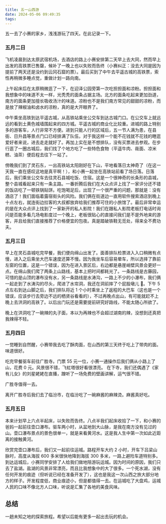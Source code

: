 ```yaml
---
title: 五一山西游
date: 2024-05-06 09:49:35
tags:
---
```


五一去了小赛的家乡，浅浅游玩了四天。在此记录一下。

### 五月二日

飞机凌晨到达太原武宿机场，去酒店的路上小赛安排第二天早上去大同，然而早上出发的高铁票已售罄，候补了一晚上也以失败而告终（小赛纠正：没去大同是因为提前了两天还是没约到云冈石窟的票）。最后买到了中午去平遥古城的高铁票，索性再稍微多睡点觉，重做计划一路向南。

上午起床后在太原稍微逛了一下，在迎泽公园旁第一次吃担担面和凉粉。担担面和我想象中的味道不太一样，光秃秃的面条占据主场。北方的面条吃起来更加劲道，南方的面条更加擅长吸收汤汁的味道。凉粉也不是我们南方常见的甜甜的凉粉，而是放了辣椒油和卤水的凉粉，真的是大开眼界了。

中午乘坐高铁到达平遥古城，从高铁站乘坐公交车到达古城门口。在公交车上就远远的看到土黄色城墙围起来的四方城。平遥古城的商业化比较重。进城的路上特别多的游客车，人行非常不方便。进到只能人行的区域后，五一节人满为患，在县衙、日升昌等景点门口已经排满了队伍，对于我这样一个能不花钱就不花钱的瞎逛爱好者来说，进去走走就好了。再加上实在是不想排队，没有买票进去参观。在步行逛了一圈古城后，我们找了个地方吃了一些特色食物（平遥牛肉、莜面、凉米糕、油茶）便启程去往下一站了。

傍晚我们到了灵石东，一出高铁站太阳刚好在下山，平地看落日太神奇了（在这一天我一直在感叹这地是真平啊！），和小赛一起坐在高铁站前看了场日落。日落后，我们乘坐公交车去往灵石县城吃饭、住宿。这是一个很神奇的长条形的县城，整个县城看起来只有一条主路。一番折腾后我们在大众点评上找了一家评分还不错的饭店吃了一顿铁锅贴饼。吃饱喝足后，出现了一个很严重的问题，那就是：没有酒店了！我们面临着露宿街头的风险。我们俩在街道边一直用软件搜索酒店到晚上十点左右，就连街边拉客的大叔都放弃给我们推荐可住的小旅馆了。最后非常幸运的是在大众点评上找到了一家新开的私人影院！我们在跟私人影院老板打电话时询问是否能多看几场电影度过一个晚上，老板很贴心的直接问我们是不是外地来的游客，并且给我们直接推荐了价格便宜的包夜。真是踏破铁鞋无觅处，得来全不费功夫。

### 五月三日

早上在灵石县城吃完早餐，我们便向绵山出发了。面善排队检票进入入口稍微有点慢，进入之后乘坐大巴车速度还算不慢。因为我坐车后容易晕车，所以选择了靠前左窗的位置，这是一个错误，因为在进入景区后，右边都是悬崖峭壁风景会更好一点。在绵山我们爬了两条上山路线，基本上把时间都耗光了。一条路线是古藤园，可惜的是山顶的瀑布没有水，另一条路线是水涛沟，一路上不少的小瀑布，我们俩一起走到了水涛沟的尽头，爬进了水帘洞，我还在洞前摔了个屁股墩儿 🤣。下午 5 点左右到达山脚之后，我们排队将近 1 个小时乘坐上了返程的大巴车（这也是一个错误，应该步行去旁边不远的栖贤谷看看的），不过再晚点出山，有可能就赶不上晚上去洪洞的高铁了。以后出门玩还是需要提前研究好路线，不能太随心所欲了。

晚上在洪洞吃了一碗辣的丸子面，本以为再辣也不会超过湖南的辣，没想到还真把我辣得不轻。

### 五月四日

一觉睡到自然醒，小赛带我去吃了酥肉面，在山西的第三天终于吃上了带肉的面。味道很好。

吃完早餐驱车前往广胜寺。门票 55 元一位，小赛一通操作后我们俩从小路上了山，花费 0 元。风景很不错，飞虹塔很好看很漂亮。
在下寺，我们还偶遇了《家有儿女》的刘星姥姥在直播，蹭听了一场免费的壁画讲解，运气很不错。

广胜寺值得一去。

离开广胜寺后我们去了临汾市，在临汾吃了一碗麻酱的麻辣烫。麻酱真好吃。

### 五月五日

本来计划早上六点半起床，以失败而告终。八点半我们起床收拾了一下，和小赛的爸妈一起前往壶口瀑布。驱车两小时，从盆地到大山脉，是我在南方没有见过的山。壶口瀑布景点的景色很单一，就是来看黄河水。这是我人生中第一次如此近距离的接触黄河。

欣赏完壶口瀑布后，我们又一起前往运城。路程开车大约 2 小时，开车下吕梁山脉时，高度从海拔 600 多米很快地降到海拔 300 多米，一路上避险车道特别多。到达运城后，小赛同学安排了人给我们做地陪游玩运城。因为时间的原因，我们只去了盐湖。盐湖的风景非常漂亮，而且比我想象中的大了很多。一个死水湖，没有任何开发的痕迹（但听说已经在准备开发了），这也是我这一次山西之旅大部分地方的样子。开发程度低，商业痕迹小，但是都值得一去。在运城吃了大盘鸡，运城人民的口味不像北方人口味，听说是汇集了各地的美食风味。

## 总结

一趟未知之地的探索旅程。希望以后能有更多一起出去玩的机会。
